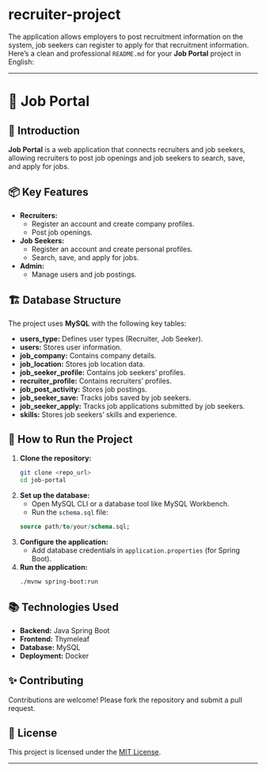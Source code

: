 # recruiter-project
The application allows employers to post recruitment information on the system, job seekers can register to apply for that recruitment information.
Here’s a clean and professional `README.md` for your **Job Portal** project in English:

---

# 🌟 Job Portal

## 🚀 Introduction
**Job Portal** is a web application that connects recruiters and job seekers, allowing recruiters to post job openings and job seekers to search, save, and apply for jobs.

## 📦 Key Features
- **Recruiters:**
    - Register an account and create company profiles.
    - Post job openings.
- **Job Seekers:**
    - Register an account and create personal profiles.
    - Search, save, and apply for jobs.
- **Admin:**
    - Manage users and job postings.

## 🏗️ Database Structure
The project uses **MySQL** with the following key tables:
- **users_type:** Defines user types (Recruiter, Job Seeker).
- **users:** Stores user information.
- **job_company:** Contains company details.
- **job_location:** Stores job location data.
- **job_seeker_profile:** Contains job seekers’ profiles.
- **recruiter_profile:** Contains recruiters’ profiles.
- **job_post_activity:** Stores job postings.
- **job_seeker_save:** Tracks jobs saved by job seekers.
- **job_seeker_apply:** Tracks job applications submitted by job seekers.
- **skills:** Stores job seekers’ skills and experience.

## 🔧 How to Run the Project
1. **Clone the repository:**
   ```bash
   git clone <repo_url>
   cd job-portal
   ```
2. **Set up the database:**
    - Open MySQL CLI or a database tool like MySQL Workbench.
    - Run the `schema.sql` file:
   ```sql
   source path/to/your/schema.sql;
   ```
3. **Configure the application:**
    - Add database credentials in `application.properties` (for Spring Boot).
4. **Run the application:**
   ```bash
   ./mvnw spring-boot:run
   ```


## 📚 Technologies Used
- **Backend:** Java Spring Boot
- **Frontend:** Thymeleaf
- **Database:** MySQL
- **Deployment:** Docker

## ✨ Contributing
Contributions are welcome! Please fork the repository and submit a pull request.

## 📄 License
This project is licensed under the [MIT License](LICENSE).

---

